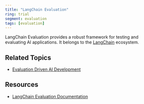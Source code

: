 ```yaml
---
title: "LangChain Evaluation"
ring: trial
segment: evaluation
tags: [evaluation]
---
```


LangChain Evaluation provides a robust framework for testing and evaluating AI applications. It belongs to the [LangChain](/frameworks/langchain/) ecosystem.

## Related Topics

- [Evaluation Driven AI Development](/evaluation/evaluation_based_development/)

## Resources

- [LangChain Evaluation Documentation](https://python.langchain.com/docs/guides/evaluation/)

